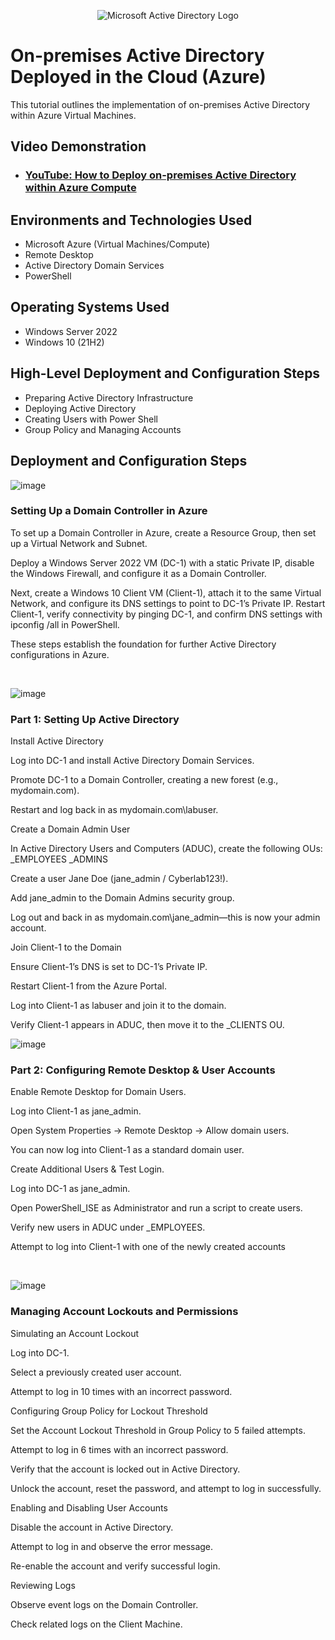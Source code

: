 <p align="center">
<img src="https://i.imgur.com/pU5A58S.png" alt="Microsoft Active Directory Logo"/>
</p>

<h1>On-premises Active Directory Deployed in the Cloud (Azure)</h1>
This tutorial outlines the implementation of on-premises Active Directory within Azure Virtual Machines.<br />


<h2>Video Demonstration</h2>

- ### [YouTube: How to Deploy on-premises Active Directory within Azure Compute](https://www.youtube.com)

<h2>Environments and Technologies Used</h2>

- Microsoft Azure (Virtual Machines/Compute)
- Remote Desktop
- Active Directory Domain Services
- PowerShell

<h2>Operating Systems Used </h2>

- Windows Server 2022
- Windows 10 (21H2)

<h2>High-Level Deployment and Configuration Steps</h2>

-  Preparing Active Directory Infrastructure
-  Deploying Active Directory
-  Creating Users with Power Shell
-  Group Policy and Managing Accounts

<h2>Deployment and Configuration Steps</h2>

![image](https://github.com/user-attachments/assets/ed823a33-e651-497e-822e-3b88b0594c04)

<h3>Setting Up a Domain Controller in Azure</h3>
<p>

To set up a Domain Controller in Azure, create a Resource Group, then set up a Virtual Network and Subnet. 

Deploy a Windows Server 2022 VM (DC-1) with a static Private IP, disable the Windows Firewall, and configure it as a Domain Controller. 

Next, create a Windows 10 Client VM (Client-1), attach it to the same Virtual Network, and configure its DNS settings to point to DC-1’s Private IP. Restart Client-1, verify connectivity by pinging DC-1, and confirm DNS settings with ipconfig /all in PowerShell. 

These steps establish the foundation for further Active Directory configurations in Azure.


</p>
<br />

![image](https://github.com/user-attachments/assets/9a8a322b-5d82-4e03-a313-25b8152bbe45)

<h3>Part 1: Setting Up Active Directory</h3>
<p>
Install Active Directory
  
Log into DC-1 and install Active Directory Domain Services.

Promote DC-1 to a Domain Controller, creating a new forest (e.g., mydomain.com).

Restart and log back in as mydomain.com\labuser.

Create a Domain Admin User

In Active Directory Users and Computers (ADUC), create the following OUs:
_EMPLOYEES
_ADMINS

Create a user Jane Doe (jane_admin / Cyberlab123!).

Add jane_admin to the Domain Admins security group.

Log out and back in as mydomain.com\jane_admin—this is now your admin account.

Join Client-1 to the Domain

Ensure Client-1’s DNS is set to DC-1’s Private IP.

Restart Client-1 from the Azure Portal.

Log into Client-1 as labuser and join it to the domain.

Verify Client-1 appears in ADUC, then move it to the _CLIENTS OU.

![image](https://github.com/user-attachments/assets/7b5c660e-da04-4b2a-a31b-a85781a5c911)

<h3>Part 2: Configuring Remote Desktop & User Accounts</h3>
<p>
Enable Remote Desktop for Domain Users.
  
Log into Client-1 as jane_admin.

Open System Properties → Remote Desktop → Allow domain users.

You can now log into Client-1 as a standard domain user.

Create Additional Users & Test Login.

Log into DC-1 as jane_admin.

Open PowerShell_ISE as Administrator and run a script to create users.

Verify new users in ADUC under _EMPLOYEES.

Attempt to log into Client-1 with one of the newly created accounts

</p>
<br />

![image](https://github.com/user-attachments/assets/03a08c15-81f8-47f6-afb2-f146839dc457)
<h3>Managing Account Lockouts and Permissions</h3>

<p>
Simulating an Account Lockout

Log into DC-1.

Select a previously created user account.

Attempt to log in 10 times with an incorrect password.

Configuring Group Policy for Lockout Threshold

Set the Account Lockout Threshold in Group Policy to 5 failed attempts.

Attempt to log in 6 times with an incorrect password.

Verify that the account is locked out in Active Directory.

Unlock the account, reset the password, and attempt to log in successfully.

Enabling and Disabling User Accounts

Disable the account in Active Directory.

Attempt to log in and observe the error message.

Re-enable the account and verify successful login.

Reviewing Logs

Observe event logs on the Domain Controller.

Check related logs on the Client Machine.
</p>
<br />
